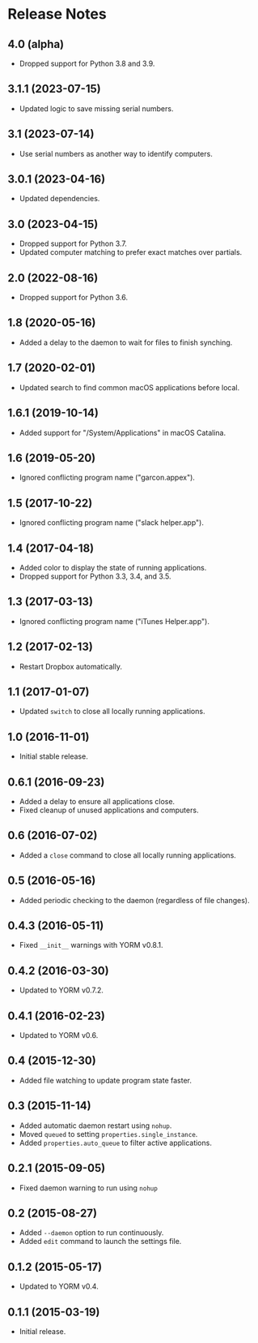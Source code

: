 # Release Notes

## 4.0 (alpha)

- Dropped support for Python 3.8 and 3.9.

## 3.1.1 (2023-07-15)

- Updated logic to save missing serial numbers.

## 3.1 (2023-07-14)

- Use serial numbers as another way to identify computers.

## 3.0.1 (2023-04-16)

- Updated dependencies.

## 3.0 (2023-04-15)

- Dropped support for Python 3.7.
- Updated computer matching to prefer exact matches over partials.

## 2.0 (2022-08-16)

- Dropped support for Python 3.6.

## 1.8 (2020-05-16)

- Added a delay to the daemon to wait for files to finish synching.

## 1.7 (2020-02-01)

- Updated search to find common macOS applications before local.

## 1.6.1 (2019-10-14)

- Added support for "/System/Applications" in macOS Catalina.

## 1.6 (2019-05-20)

- Ignored conflicting program name ("garcon.appex").

## 1.5 (2017-10-22)

- Ignored conflicting program name ("slack helper.app").

## 1.4 (2017-04-18)

- Added color to display the state of running applications.
- Dropped support for Python 3.3, 3.4, and 3.5.

## 1.3 (2017-03-13)

- Ignored conflicting program name ("iTunes Helper.app").

## 1.2 (2017-02-13)

- Restart Dropbox automatically.

## 1.1 (2017-01-07)

- Updated `switch` to close all locally running applications.

## 1.0 (2016-11-01)

- Initial stable release.

## 0.6.1 (2016-09-23)

- Added a delay to ensure all applications close.
- Fixed cleanup of unused applications and computers.

## 0.6 (2016-07-02)

- Added a `close` command to close all locally running applications.

## 0.5 (2016-05-16)

- Added periodic checking to the daemon (regardless of file changes).

## 0.4.3 (2016-05-11)

- Fixed `__init__` warnings with YORM v0.8.1.

## 0.4.2 (2016-03-30)

- Updated to YORM v0.7.2.

## 0.4.1 (2016-02-23)

- Updated to YORM v0.6.

## 0.4 (2015-12-30)

- Added file watching to update program state faster.

## 0.3 (2015-11-14)

- Added automatic daemon restart using `nohup`.
- Moved `queued` to setting `properties.single_instance`.
- Added `properties.auto_queue` to filter active applications.

## 0.2.1 (2015-09-05)

- Fixed daemon warning to run using `nohup`

## 0.2 (2015-08-27)

- Added `--daemon` option to run continuously.
- Added `edit` command to launch the settings file.

## 0.1.2 (2015-05-17)

- Updated to YORM v0.4.

## 0.1.1 (2015-03-19)

- Initial release.
